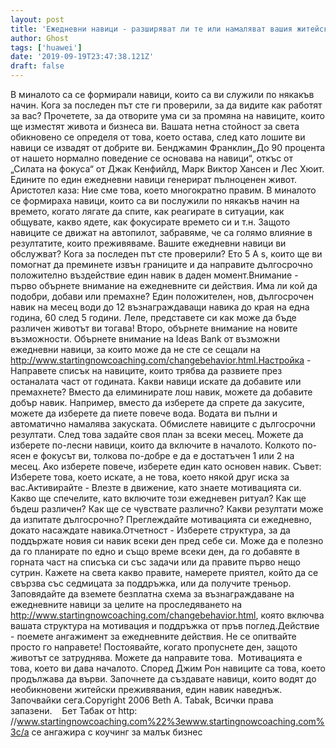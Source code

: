 ```yaml
---
layout: post
title: 'Ежедневни навици - разширяват ли те или намаляват вашия житейски опит и бизнес успех?'
author: Ghost
tags: ['huawei']
date: '2019-09-19T23:47:38.121Z'
draft: false
---
```


В миналото са се формирали навици, които са ви служили по някакъв начин. Кога за последен път сте ги проверили, за да видите как работят за вас? Прочетете, за да отворите ума си за промяна на навиците, които ще изместят живота и бизнеса ви. Вашата нетна стойност за света обикновено се определя от това, което остава, след като лошите ви навици се извадят от добрите ви. Бенджамин Франклин„До 90 процента от нашето нормално поведение се основава на навици“, откъс от „Силата на фокуса“ от Джак Кенфийлд, Марк Виктор Хансен и Лес Хюит. Едините по един ежедневни навици генерират пълноценен живот. Аристотел каза: Ние сме това, което многократно правим. В миналото се формираха навици, които са ви послужили по някакъв начин на времето, когато лягате да спите, как реагирате в ситуации, как общувате, какво ядете, как фокусирате времето си и т.н. Защото навиците се движат на автопилот, забравяме, че са голямо влияние в резултатите, които преживяваме. Вашите ежедневни навици ви обслужват? Кога за последен път сте проверили? Ето 5 A s, които ще ви помогнат да преминете извън границите и да направите дългосрочно положително въздействие един навик в даден момент.Внимание - първо обърнете внимание на ежедневните си действия. Има ли кой да подобри, добави или премахне? Един положителен, нов, дългосрочен навик на месец води до 12 възнаграждаващи навика до края на една година, 60 след 5 години. Леле, представете си как може да бъде различен животът ви тогава! Второ, обърнете внимание на новите възможности. Обърнете внимание на Ideas Bank от възможни ежедневни навици, за които може да не сте се сещали на http://www.startingnowcoaching.com/changebehavior.html.Настройка - Направете списък на навиците, които трябва да развиете през останалата част от годината. Какви навици искате да добавите или премахнете? Вместо да елиминирате лош навик, можете да добавите добър навик. Например, вместо да изберете да спрете да закусите, можете да изберете да пиете повече вода. Водата ви пълни и автоматично намалява закуската. Обмислете навиците с дългосрочни резултати. След това задайте своя план за всеки месец. Можете да изберете по-лесни навици, които да включите в началото. Колкото по-ясен е фокусът ви, толкова по-добре е да е достатъчен 1 или 2 на месец. Ако изберете повече, изберете един като основен навик. Съвет: Изберете това, което искате, а не това, което някой друг иска за вас.Активирайте - Влезте в движение, като знаете мотивацията си. Какво ще спечелите, като включите този ежедневен ритуал? Как ще бъдеш различен? Как ще се чувствате различно? Какви резултати може да изпитате дългосрочно? Преглеждайте мотивацията си ежедневно, докато насаждате навика.Отчетност - Изберете структура, за да поддържате новия си навик всеки ден пред себе си. Може да е полезно да го планирате по едно и също време всеки ден, да го добавяте в горната част на списъка си със задачи или да правите първо нещо сутрин. Кажете на света какво правите, намерете приятел, който да се свързва със седмицата за поддръжка, или да получите треньор. Заповядайте да вземете безплатна схема за възнаграждаване на ежедневните навици за целите на проследяването на http://www.startingnowcoaching.com/changebehavior.html, която включва вашата структура на мотивация и поддръжка от пръв поглед.Действие - поемете ангажимент за ежедневните действия. Не се опитвайте просто го направете! Постоявайте, когато пропуснете ден, защото животът се затруднява. Можете да направите това.  Мотивацията е това, което ви дава началото. Според Джим Рон навиците са това, което продължава да върви. Започнете да създавате навици, които водят до необикновени житейски преживявания, един навик наведнъж. Започвайки сега.Copyright 2006 Beth A. Tabak, Всички права запазени.    Бет Табак от http: //www.startingnowcoaching.com%22%3ewww.startingnowcoaching.com%3c/a се ангажира с коучинг за малък бизнес
